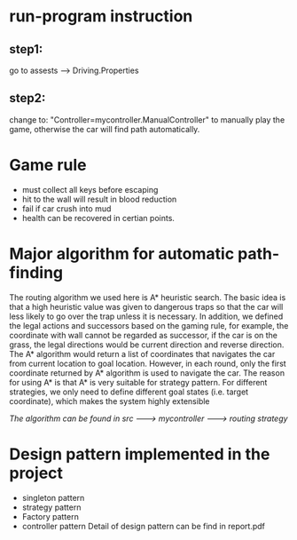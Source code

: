 # run-program instruction

## step1:
go to assests --> Driving.Properties

## step2:
change to: "Controller=mycontroller.ManualController" to manually play the game, otherwise the car will find path automatically.

# Game rule
* must collect all keys before escaping
* hit to the wall will result in blood reduction
* fail if car crush into mud
* health can be recovered in certian points.


# Major algorithm for automatic path-finding
The routing algorithm we used here is A* heuristic search. The basic idea is that a high heuristic value was given to dangerous traps so that the car will less likely to go over the trap unless it is necessary. In addition, we defined the legal actions and successors based on the gaming rule, for example, the coordinate with wall cannot be regarded as successor, if the car is on the grass, the legal directions would be current direction and reverse direction.
The A* algorithm would return a list of coordinates that navigates the car from current location to goal location. However, in each round, only the first coordinate returned by A* algorithm is used to navigate the car.
The reason for using A* is that A* is very suitable for strategy pattern. For different strategies, we only need to define different goal states (i.e. target coordinate), which makes the system highly extensible

*The algorithm can be found in src ---> mycontroller ---> routing strategy*

# Design pattern implemented in the project
* singleton pattern
* strategy pattern
* Factory pattern
* controller pattern
Detail of design pattern can be find in report.pdf
